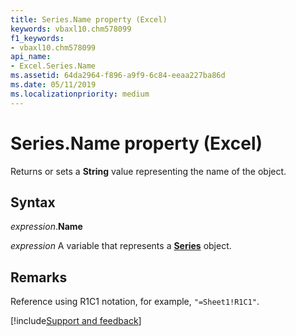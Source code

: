 ```yaml
---
title: Series.Name property (Excel)
keywords: vbaxl10.chm578099
f1_keywords:
- vbaxl10.chm578099
api_name:
- Excel.Series.Name
ms.assetid: 64da2964-f896-a9f9-6c84-eeaa227ba86d
ms.date: 05/11/2019
ms.localizationpriority: medium
---
```



# Series.Name property (Excel)

Returns or sets a **String** value representing the name of the object.


## Syntax

_expression_.**Name**

_expression_ A variable that represents a **[Series](Excel.Series(object).md)** object.


## Remarks

Reference using R1C1 notation, for example, `"=Sheet1!R1C1"`.




[!include[Support and feedback](~/includes/feedback-boilerplate.md)]